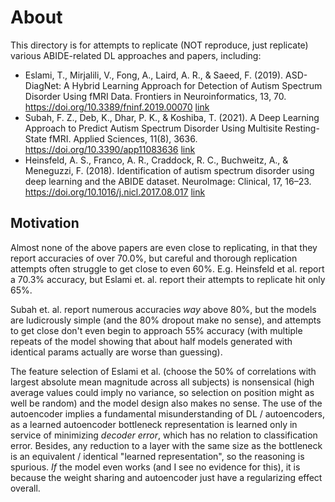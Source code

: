 # About

This directory is for attempts to replicate (NOT reproduce, just replicate) various ABIDE-related DL
approaches and papers, including:

* Eslami, T., Mirjalili, V., Fong, A., Laird, A. R., & Saeed, F. (2019). ASD-DiagNet: A Hybrid
  Learning Approach for Detection of Autism Spectrum Disorder Using fMRI Data. Frontiers in
  Neuroinformatics, 13, 70. https://doi.org/10.3389/fninf.2019.00070
  [link](https://www.frontiersin.org/articles/10.3389/fninf.2019.00070/full)
* Subah, F. Z., Deb, K., Dhar, P. K., & Koshiba, T. (2021). A Deep Learning Approach to Predict
  Autism Spectrum Disorder Using Multisite Resting-State fMRI. Applied Sciences, 11(8), 3636.
  https://doi.org/10.3390/app11083636
  [link](https://mdpi-res.com/d_attachment/applsci/applsci-11-03636/article_deploy/applsci-11-03636.pdf)
* Heinsfeld, A. S., Franco, A. R., Craddock, R. C., Buchweitz, A., & Meneguzzi, F. (2018).
  Identification of autism spectrum disorder using deep learning and the ABIDE dataset. NeuroImage:
  Clinical, 17, 16–23. https://doi.org/10.1016/j.nicl.2017.08.017
  [link](https://www.sciencedirect.com/science/article/pii/S2213158217302073)

## Motivation

Almost none of the above papers are even close to replicating, in that they report accuracies of
over 70.0%, but careful and thorough replication attempts often struggle to get close to even 60%.
E.g. Heinsfeld et al. report a 70.3% accuracy, but Eslami et. al. report their attempts to replicate
hit only 65%.

Subah et. al. report numerous accuracies *way* above 80%, but the models are ludicrously simple (and
the 80% dropout make no sense), and attempts to get close don't even begin to approach 55% accuracy
(with multiple repeats of the model showing that about half models generated with identical params
actually are worse than guessing).

The feature selection of Eslami et al. (choose the 50% of correlations with largest absolute mean
magnitude across all subjects) is nonsensical (high average values could imply no variance, so
selection on position might as well be random) and the model design also makes no sense. The use
of the autoencoder implies a fundamental misunderstanding of DL / autoencoders, as a learned
autoencoder bottleneck representation is learned only in service of minimizing *decoder error*, which
has no relation to classification error. Besides, any reduction to a layer with the same size as
the bottleneck is an equivalent / identical "learned representation", so the reasoning is spurious.
*If* the model even works (and I see no evidence for this), it is because the weight sharing and
autoencoder just have a regularizing effect overall.